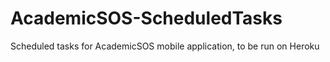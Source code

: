 # AcademicSOS-ScheduledTasks
Scheduled tasks for AcademicSOS mobile application, to be run on Heroku
